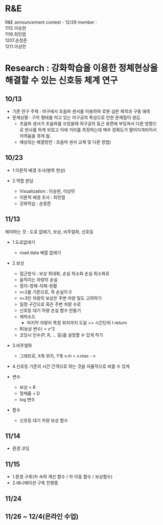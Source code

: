 # R&E
 R&E announcement contest - 12/29
 member : \
 1112.이승현\
 1116.최민엽\
 1207.손창준\
 1211.이상민

 # Research : 강화학습을 이용한 정체현상을 해결할 수 있는 신호등 체계 연구
 
 
## 10/13
* 기존 연구 주제 : 야구에서 초음파 센서를 이용하여 로봇 심판 제작과 구종 예측
* 문제상황 : 구의 형태를 띄고 있는 야구공의 특성으로 인한 문제점이 생김.
  * 초음파 센서가 초음파를 쏘았을때 야구공의 둥근 표면에 부딪쳐서 다른 방향으로 반사를 하게 되었고 이에 거리를 측정하는데 매우 정확도가 떨어지게되어서 어려움을 겪게 됨.
  * 예상되는 해결방안 : 초음파 센서 교체 및 다른 방법)

## 10/23

* 1.이론적 배경 조사(병목 현상)

* 2.역할 분담
  * Visualization : 이승현, 이상민
  * 이론적 배경 조사 : 최민엽
  * 강화학습 : 손창준
 
## 11/13

해야하는 것 : 도로 없애기, 보상, 비주얼화, 신호등

* 1.도로없애기
  * road data 배열 없애기
 
* 2.보상
  * 접근방식 : 보상 최대화, 손실 최소화 손실 최소화로
  * 움직이는 차량의 손실
   * 정지-정체-지체-원활
   * v=2를 기준으로, 즉 손실이 0
   * v=3인 차량의 보상은 주변 차량 밀도 고려하기
   * 일정 구간으로 혹은 주변 차량 수로
   * 신호등 대기 차량 손실 함수 만들기
   * 에피소드
     * 마지막 차량이 특정 위치까지 도달 => 시간단위 t return
   * R(보상 변수) = v^2
   * 코딩시 인수(P, R, ... 등)를 설정할 수 있게 하기

* 3.비주얼화
  * 그래프로, X축 위치, Y축 v.m = v.max - v

* 4.신호등
기존의 시간 간격으로 하는 것을 자율적으로 바꿀 수 있게

* 변수
  * 보상 = R
  * 정체율 = D
  * log 변수

* 함수
  * 신호등 대기 차량 보상 함수
  
## 11/14
* 환경 코딩

## 11/15
* 1.환경 구축(차 속력 계산 함수 / 차 이동 함수 / 보상함수)
* 2.애니메이션 구축 진행중

## 11/24

## 11/26 ~ 12/4(온라인 수업)


